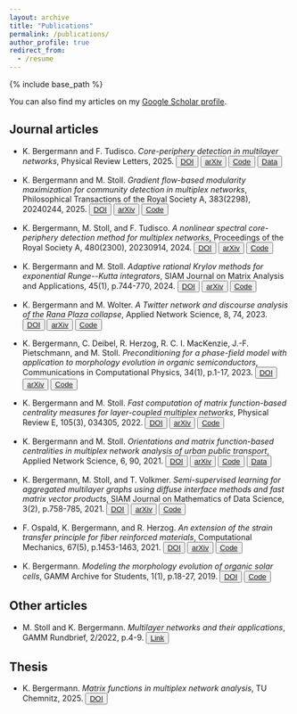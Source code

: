 ```yaml
---
layout: archive
title: "Publications"
permalink: /publications/
author_profile: true
redirect_from:
  - /resume
---
```


{% include base_path %}

You can also find my articles on my [Google Scholar profile](https://scholar.google.com/citations?user=mMnM5BwAAAAJ).

## Journal articles

  * K. Bergermann and F. Tudisco.
    *Core-periphery detection in multilayer networks*,
    Physical Review Letters, 2025.
    <button type="button">[DOI](https://doi.org/10.1103/yr23-71yc)</button> <button type="button">[arXiv](https://arxiv.org/abs/2412.04179)</button> <button type="button">[Code](https://github.com/COMPiLELab/MLCP)</button> <button type="button">[Data](https://zenodo.org/records/14231870)</button>

  * K. Bergermann and M. Stoll.
    *Gradient flow-based modularity maximization for community detection in multiplex networks*,
    Philosophical Transactions of the Royal Society A, 383(2298), 20240244, 2025.
    <button type="button">[DOI](https://doi.org/10.1098/rsta.2024.0244)</button> <button type="button">[arXiv](https://arxiv.org/abs/2408.15003)</button> <button type="button">[Code](https://github.com/KBergermann/GradFlowModMax)</button>

  * K. Bergermann, M. Stoll, and F. Tudisco.
    *A nonlinear spectral core-periphery detection method for multiplex networks*,
    Proceedings of the Royal Society A, 480(2300), 20230914, 2024.
    <button type="button">[DOI](https://doi.org/10.1098/rspa.2023.0914)</button> <button type="button">[arXiv](https://arxiv.org/abs/2310.19697)</button> <button type="button">[Code](https://github.com/COMPiLELab/MPNSM)</button>

  * K. Bergermann and M. Stoll.
    *Adaptive rational Krylov methods for exponential Runge--Kutta integrators*,
    SIAM Journal on Matrix Analysis and Applications, 45(1), p.744-770, 2024.
    <button type="button">[DOI](https://doi.org/10.1137/23M1559439)</button> <button type="button">[arXiv](https://arxiv.org/abs/2303.09482)</button> <button type="button">[Code](https://github.com/KBergermann/rk2expint)</button>

  * K. Bergermann and M. Wolter.
    *A Twitter network and discourse analysis of the Rana Plaza collapse*,
    Applied Network Science, 8, 74, 2023.
    <button type="button">[DOI](https://doi.org/10.1007/s41109-023-00587-y)</button> <button type="button">[arXiv](https://arxiv.org/abs/2304.14706)</button> <button type="button">[Code](https://github.com/KBergermann/Twitter-Rana-Plaza)</button>

  * K. Bergermann, C. Deibel, R. Herzog, R. C. I. MacKenzie, J.-F. Pietschmann, and M. Stoll.
    *Preconditioning for a phase-field model with application to morphology evolution in organic semiconductors*,
    Communications in Computational Physics, 34(1), p.1-17, 2023.
    <button type="button">[DOI](https://doi.org/10.4208/cicp.OA-2022-0115)</button> <button type="button">[arXiv](https://arxiv.org/abs/2204.03575)</button> <button type="button">[Code](https://github.com/KBergermann/Precond-Cahn-Hilliard-OSC)</button>

  * K. Bergermann and M. Stoll.
    *Fast computation of matrix function-based centrality measures for layer-coupled multiplex networks*,
    Physical Review E, 105(3), 034305, 2022.
    <button type="button">[DOI](https://doi.org/10.1103/PhysRevE.105.034305)</button> <button type="button">[arXiv](https://arxiv.org/abs/2104.14368)</button> <button type="button">[Code](https://github.com/KBergermann/Multiplex-matrix-function-centralities)</button>

  * K. Bergermann and M. Stoll.
    *Orientations and matrix function-based centralities in multiplex network analysis of urban public transport*,
    Applied Network Science, 6, 90, 2021.
    <button type="button">[DOI](https://doi.org/10.1007/s41109-021-00429-9)</button> <button type="button">[arXiv](https://arxiv.org/abs/2107.12695)</button> <button type="button">[Code](https://github.com/KBergermann/Urban-multiplex-networks)</button> <button type="button">[Data](https://www.tu-chemnitz.de/mathematik/wire/pubs/gtfsdata.tar.gz)</button>

  * K. Bergermann, M. Stoll, and T. Volkmer.
    *Semi-supervised learning for aggregated multilayer graphs using diffuse interface methods and fast matrix vector products*,
    SIAM Journal on Mathematics of Data Science, 3(2), p.758-785, 2021.
    <button type="button">[DOI](https://doi.org/10.1137/20M1352028)</button> <button type="button">[arXiv](https://arxiv.org/abs/2007.05239)</button> <button type="button">[Code](https://github.com/KBergermann/MultilayerSSL)</button>

  * F. Ospald, K. Bergermann, and R. Herzog.
    *An extension of the strain transfer principle for fiber reinforced materials*,
    Computational Mechanics, 67(5), p.1453-1463, 2021.
    <button type="button">[DOI](http://dx.doi.org/10.1007/s00466-021-01997-4)</button> <button type="button">[arXiv](https://arxiv.org/abs/2010.05857)</button> <button type="button">[Code](https://github.com/fospald/strain-transfer-principle)</button>

  * K. Bergermann.
    *Modeling the morphology evolution of organic solar cells*,
    GAMM Archive for Students, 1(1), p.18-27, 2019.
    <button type="button">[DOI](https://doi.org/10.14464/gammas.v1i1.419)</button> <button type="button">[Code](https://zenodo.org/record/3228202#.YBKekNYo_M0)</button>

## Other articles

  * M. Stoll and K. Bergermann.
    *Multilayer networks and their applications*,
    GAMM Rundbrief, 2/2022, p.4-9.
    <button type="button">[Link](https://www.gamm-ev.de/wp-content/uploads/2022/12/Gamm2022_2web.pdf)</button>
    
## Thesis

  * K. Bergermann.
    *Matrix functions in multiplex network analysis*,
    TU Chemnitz, 2025.
    <button type="button">[DOI](https://doi.org/10.60687/2025-0055)</button>

